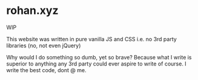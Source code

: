 # rohan.xyz

WIP

This website was written in pure vanilla JS and CSS i.e. no 3rd party libraries (no, not even jQuery)

Why would I do something so dumb, yet so brave?
Because what I write is superior to anything any 3rd party could ever aspire to write of course. I write the best code, dont @ me.